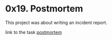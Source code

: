 # 0x19. Postmortem

This project was about writing an incident report.

link to the task
[postmortem](https://docs.google.com/document/d/14_NV1_ZSrXcEgfWTaaMosgRKW53H6J6X0Qk9wgihbQs/edit#heading=h.b8pv5jr85kco)
